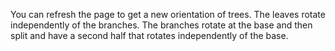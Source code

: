 You can refresh the page to get a new orientation of trees. 
The leaves rotate independently of the branches. The branches rotate at the base and then split and have a second half that rotates independently of the base. 